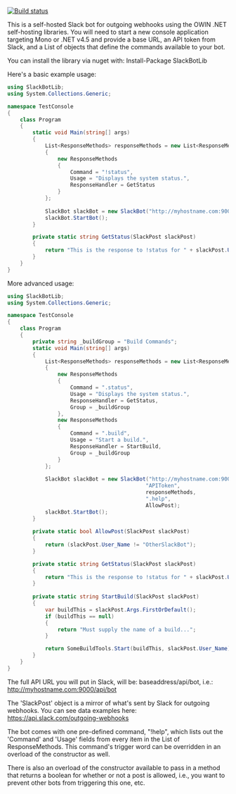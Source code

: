 [![Build status](https://ci.appveyor.com/api/projects/status/rkj9m6ccfbq23koc?svg=true)](https://ci.appveyor.com/project/tylerrichey/selfhosted-slackbot)

This is a self-hosted Slack bot for outgoing webhooks using the OWIN .NET self-hosting libraries. You will need to start a new console application targeting Mono or .NET v4.5 and provide a base URL, an API token from Slack, and a List of objects that define the commands available to your bot. 

You can install the library via nuget with: Install-Package SlackBotLib

Here's a basic example usage:
```c#
using SlackBotLib;
using System.Collections.Generic;

namespace TestConsole
{
    class Program
    {
        static void Main(string[] args)
        {
            List<ResponseMethods> responseMethods = new List<ResponseMethods>
            {
                new ResponseMethods
                {
                    Command = "!status",
                    Usage = "Displays the system status.",
                    ResponseHandler = GetStatus
                }
            };
						
			SlackBot slackBot = new SlackBot("http://myhostname.com:9000", "APIToken", responseMethods);
			slackBot.StartBot();
        }

        private static string GetStatus(SlackPost slackPost)
        {
            return "This is the response to !status for " + slackPost.User_Name;
        }
    }
}
```

More advanced usage:

```c#
using SlackBotLib;
using System.Collections.Generic;

namespace TestConsole
{
    class Program
    {
    	private string _buildGroup = "Build Commands";
        static void Main(string[] args)
        {
            List<ResponseMethods> responseMethods = new List<ResponseMethods>
            {
                new ResponseMethods
                {
                    Command = ".status",
                    Usage = "Displays the system status.",
                    ResponseHandler = GetStatus,
		    		Group = _buildGroup
                },
				new ResponseMethods
				{
					Command = ".build",
					Usage = "Start a build.",
					ResponseHandler = StartBuild,
					Group = _buildGroup
				}
            };
	    
			SlackBot slackBot = new SlackBot("http://myhostname.com:9000", 
											"APIToken", 
											responseMethods, 
											".help", 
											AllowPost);
			slackBot.StartBot();
        }
	
		private static bool AllowPost(SlackPost slackPost)
		{
			return (slackPost.User_Name != "OtherSlackBot");
		}

        private static string GetStatus(SlackPost slackPost)
        {
            return "This is the response to !status for " + slackPost.User_Name;
        }
	
		private static string StartBuild(SlackPost slackPost)
        {
			var buildThis = slackPost.Args.FirstOrDefault();
			if (buildThis == null)
			{
				return "Must supply the name of a build...";
			}

			return SomeBuildTools.Start(buildThis, slackPost.User_Name);
        }
    }
}
```

The full API URL you will put in Slack, will be: baseaddress/api/bot, i.e.: http://myhostname.com:9000/api/bot

The 'SlackPost' object is a mirror of what's sent by Slack for outgoing webhooks. You can see data examples here: https://api.slack.com/outgoing-webhooks

The bot comes with one pre-defined command, "!help", which lists out the 'Command' and 'Usage' fields from every item in the List of ResponseMethods. This command's trigger word can be overridden in an overload of the constructor as well.

There is also an overload of the constructor available to pass in a method that returns a boolean for whether or not a post is allowed, i.e., you want to prevent other bots from triggering this one, etc.
